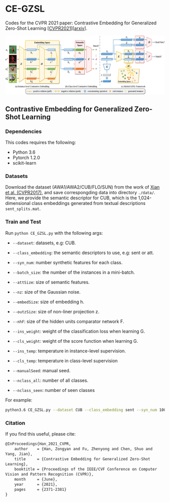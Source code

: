 # CE-GZSL

Codes for the CVPR 2021 paper: Contrastive Embedding for Generalized Zero-Shot Learning [[CVPR2021](https://openaccess.thecvf.com/content/CVPR2021/papers/Han_Contrastive_Embedding_for_Generalized_Zero-Shot_Learning_CVPR_2021_paper.pdf)][[arxiv](https://arxiv.org/abs/2103.16173)].



![generation_framework](./images/framework.jpg)

## Contrastive Embedding for Generalized Zero-Shot Learning

### Dependencies
This codes requires the following:
- Python 3.6
- Pytorch 1.2.0
- scikit-learn

### Datasets

Download the dataset (AWA1/AWA2/CUB/FLO/SUN) from the work of [Xian et al. (CVPR2017)](http://datasets.d2.mpi-inf.mpg.de/xian/xlsa17.zip), and save correspongding data into directory `./data/`. Here, we provide the semantic descriptor for CUB, which is the 1,024-dimensional class embeddings generated from textual descriptions `sent_splits.mat`.

### Train and Test

Run `python CE_GZSL.py` with the following args:

* `--dataset`: datasets, e.g: CUB.
* `--class_embedding`:  the semantic descriptors to use, e.g: sent or att.
* `--syn_num`: number synthetic features for each class.
* `--batch_size`: the number of the instances in a mini-batch.
* `--attSize`: size of semantic features.
* `--nz`: size of the Gaussian noise.
* `--embedSize`: size of embedding h.
* `--outzSize`: size of non-liner projection z.
* `--nhF`: size of the hidden units comparator network F.

* `--ins_weight`: weight of the classification loss when learning G.
* `--cls_weight`: weight of the score function when learning G.
* `--ins_temp`: temperature in instance-level supervision.
* `--cls_temp`: temperature in class-level supervision

* `--manualSeed`: manual seed.
* `--nclass_all`: number of all classes.
* `--nclass_seen`: number of seen classes

For example:

```bash
python3.6 CE_GZSL.py --dataset CUB --class_embedding sent --syn_num 100 --batch_size 2048 --attSize 1024 --nz 1024 --embedSize 2048 --outzSize 512 --nhF 2048 --ins_weight 0.001 --cls_weight 0.001 --ins_temp 0.1 --cls_temp 0.1 --manualSeed 3483 --nclass_all 200 --nclass_seen 150
```

### Citation

If you find this useful, please cite:
```
@InProceedings{Han_2021_CVPR,
    author    = {Han, Zongyan and Fu, Zhenyong and Chen, Shuo and Yang, Jian},
    title     = {Contrastive Embedding for Generalized Zero-Shot Learning},
    booktitle = {Proceedings of the IEEE/CVF Conference on Computer Vision and Pattern Recognition (CVPR)},
    month     = {June},
    year      = {2021},
    pages     = {2371-2381}
}
```
